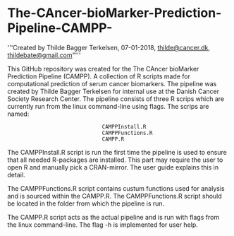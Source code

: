 # The-CAncer-bioMarker-Prediction-Pipeline-CAMPP-

'''Created by Thilde Bagger Terkelsen, 07-01-2018, thilde@cancer.dk, thildebate@gmail.com"'''

This GitHub repository was created for the The CAncer bioMarker Prediction Pipeline (CAMPP). 
A collection of R scripts made for computational prediction of serum cancer biomarkers. 
The pipeline was created by Thilde Bagger Terkelsen for internal use at the Danish Cancer Society Research Center. 
The pipeline consists of three R scrips which are currently run from the linux command-line using flags. The scrips are named:
                                  
                                  CAMPPInstall.R
                                  CAMPPFunctions.R
                                  CAMPP.R
                                  
The CAMPPInstall.R script is run the first time the pipeline is used to ensure that all needed R-packages are installed. 
This part may require the user to open R and manually pick a CRAN-mirror. The user guide explains this in detail.

The CAMPPFunctions.R script contains custum functions used for analysis and is sourced within the CAMPP.R. The CAMPPFunctions.R script should be located in the folder from which the pipeline is run.

The CAMPP.R script acts as the actual pipeline and is run with flags from the linux command-line. 
The flag -h is implemented for user help.
